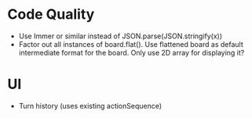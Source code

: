 # Code Quality

* Use Immer or similar instead of JSON.parse(JSON.stringify(x))
* Factor out all instances of board.flat(). Use flattened board as default intermediate format for the board. Only use 2D array for displaying it?

# UI

* Turn history (uses existing actionSequence)